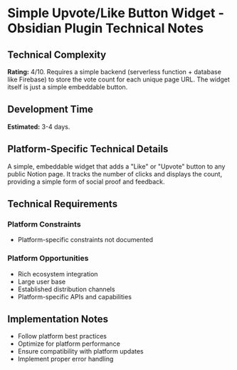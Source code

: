 # Simple Upvote/Like Button Widget - Obsidian Plugin Technical Notes

## Technical Complexity
**Rating:** 4/10. Requires a simple backend (serverless function + database like Firebase) to store the vote count for each unique page URL. The widget itself is just a simple embeddable button.

## Development Time
**Estimated:** 3-4 days.

## Platform-Specific Technical Details
A simple, embeddable widget that adds a "Like" or "Upvote" button to any public Notion page. It tracks the number of clicks and displays the count, providing a simple form of social proof and feedback.

## Technical Requirements

### Platform Constraints
- Platform-specific constraints not documented

### Platform Opportunities
- Rich ecosystem integration
- Large user base
- Established distribution channels
- Platform-specific APIs and capabilities

## Implementation Notes
- Follow platform best practices
- Optimize for platform performance
- Ensure compatibility with platform updates
- Implement proper error handling
